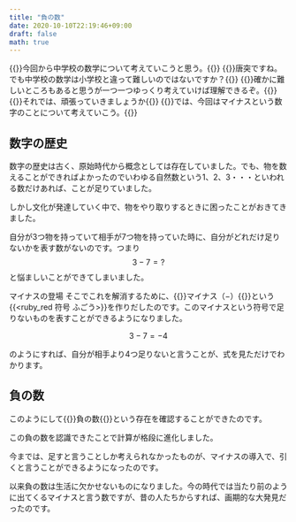 ```yaml
---
title: "負の数"
date: 2020-10-10T22:19:46+09:00
draft: false
math: true
---
```

{{<balloon-left>}}今回から中学校の数学について考えていこうと思う。{{</balloon-left>}}
{{<balloon-right>}}唐突ですね。でも中学校の数学は小学校と違って難しいのではないですか？{{</balloon-right>}}
{{<balloon-left>}}確かに難しいところもあると思うが一つ一つゆっくり考えていけば理解できるぞ。{{</balloon-left>}}
{{<balloon-right>}}それでは、頑張っていきましょうか{{</balloon-right>}}
{{<balloon-left>}}では、今回はマイナスという数字のことについて考えていこう。{{</balloon-left>}}
## 数字の歴史
数字の歴史は古く、原始時代から概念としては存在していました。でも、物を数えることができればよかったのでいわゆる自然数という$1$、$2$、$3$・・・といわれる数だけあれば、ことが足りていました。

しかし文化が発達していく中で、物をやり取りするときに困ったことがおきてきました。

自分が$3$つ物を持っていて相手が$7$つ物を持っていた時に、自分がどれだけ足りないかを表す数がないのです。つまり
$$
   3-7=?
$$
と悩ましいことができてしまいました。

マイナスの登場
そこでこれを解消するために、{{<red>}}マイナス（$-$）{{</red>}}という{{<ruby_red 符号 ふごう>}}を作りだしたのです。このマイナスという符号で足りないものを表すことができるようになりました。

$$
3-7=-4
$$

のようにすれば、自分が相手より$4$つ足りないと言うことが、式を見ただけでわかります。

## 負の数
このようにして{{<red>}}負の数{{</red>}}という存在を確認することができたのです。

この負の数を認識できたことで計算が格段に進化しました。

今までは、足すと言うことしか考えられなかったものが、マイナスの導入で、引くと言うことができるようになったのです。

以来負の数は生活に欠かせないものになりました。今の時代では当たり前のように出てくるマイナスと言う数ですが、昔の人たちからすれば、画期的な大発見だったのです。
